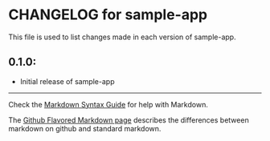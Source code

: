 # CHANGELOG for sample-app

This file is used to list changes made in each version of sample-app.

## 0.1.0:

* Initial release of sample-app

- - - 
Check the [Markdown Syntax Guide](http://daringfireball.net/projects/markdown/syntax) for help with Markdown.

The [Github Flavored Markdown page](http://github.github.com/github-flavored-markdown/) describes the differences between markdown on github and standard markdown.
